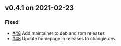 ## v0.4.1 on 2021-02-23
### Fixed
* [#48](https://github.com/miniscruff/changie/issues/48) Add maintainer to deb and rpm releases
* [#48](https://github.com/miniscruff/changie/issues/48) Update homepage in releases to changie.dev
